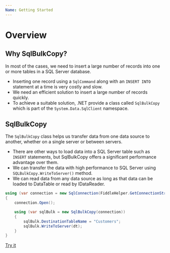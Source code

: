 ```yaml
---
Name: Getting Started
---
```


# Overview

## Why SqlBulkCopy?

In most of the cases, we need to insert a large number of records into one or more tables in a SQL Server database.

 - Inserting one record using a `SqlCommand` along with an `INSERT INTO` statement at a time is very costly and slow. 
 - We need an efficient solution to insert a large number of records quickly.
 - To achieve a suitable solution, .NET provide a class called `SqlBulkCopy` which is part of the `System.Data.SqlClient` namespace. 

## SqlBulkCopy

The `SqlBulkCopy` class helps us transfer data from one data source to another, whether on a single server or between servers. 

 - There are other ways to load data into a SQL Server table such as `INSERT` statements, but SqlBulkCopy offers a significant performance advantage over them.
 - We can transfer the data with high performance to SQL Server using `SQLBulkCopy.WriteToServer()` method.
 - We can read data from any data source as long as that data can be loaded to DataTable or read by IDataReader.

```csharp
using (var connection = new SqlConnection(FiddleHelper.GetConnectionStringSqlServer()))
{
    connection.Open();

    using (var sqlBulk = new SqlBulkCopy(connection))
    {
        sqlBulk.DestinationTableName = "Customers";
        sqlBulk.WriteToServer(dt);
    }
}
```

[Try it](https://dotnetfiddle.net/RcnxSe)
